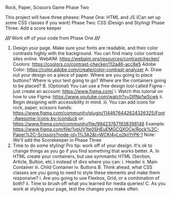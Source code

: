 Rock, Paper, Scissors Game
Phase Two

This project will have three phases:
    Phase One: HTML and JS (Can set up some CSS classes if you want)
    Phase Two: CSS (Design and Styling)
    Phase Three: Add a score keeper

***///*** Work off of your code from Phase One ***///***

1. Design your page. Make sure your fonts are readable, and their color contrasts highly with the background. You can find many color contrast sites online.
		WebAIM: https://webaim.org/resources/contrastchecker/
		Coolors: https://coolors.co/contrast-checker/112a46-acc8e5
		Adobe Color: https://color.adobe.com/create/color-contrast-analyzer
	A. Draw out your design on a piece of paper. Where are you going to place buttons? Where is your text going to go? Where are the containers going to be placed?
	B. (Optional) You can use a free design tool called Figma - just create an account: https://www.figma.com/
        i. Watch this tutorial on how to use Figma: https://www.youtube.com/watch?v=DIfNp1wScwk
        ii. Begin designing with accessibility in mind.
        iii. You can add icons for rock, paper, scissors hands: https://www.figma.com/community/plugin/1144676442624326325/Font-Awesome-Icons-by-Iconduck
            or: https://www.figma.com/community/file/994237671938398148
            Example: https://www.figma.com/file/1vpUV1te0SHEuEMGCQXOCe/Rock%2C-Paper%2C-Scissors?node-id=1%3A2&t=WCKl4yLo2kjiYrPK-1
            Note: We'll add the Scorekeeper in Phase Three
2. Time to do some styling! Pro tip: work off of your design. It's ok to change things as you go if you find something that works better.
    A. In HTML create your containers, but use symmantic HTML (Section, Article, Button, etc.) instead of divs where you can:
        i. Header
        ii. Main Container
        iii. Child Container
        iv. Buttons
    B. Think ahead, what CSS classes are you going to need to style these elements and make them responsive?
        i. Are you going to use Flexbox, Grid, or a combination of both?
        ii. Time to brush off what you learned for media queries!
    C. As you work at styling your page, test the changes you make often.
